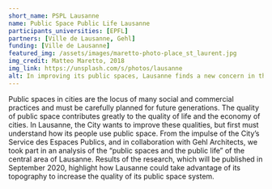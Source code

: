 ```yaml
---
short_name: PSPL Lausanne
name: Public Space Public Life Lausanne
participants_universities: [EPFL]
partners: [Ville de Lausanne, Gehl]
funding: [Ville de Lausanne]
featured_img: /assets/images/maretto-photo-place_st_laurent.jpg
img_credit: Matteo Maretto, 2018
img_link: https://unsplash.com/s/photos/lausanne
alt: In improving its public spaces, Lausanne finds a new concern in the wellbeing of its inhabitants
---
```

Public spaces in cities are the locus of many social and commercial practices and must be carefully planned for future generations. The quality of public space contributes greatly to the quality of life and the economy of cities. In Lausanne, the City wants to improve these qualities, but first must understand how its people use public space. From the impulse of the City’s Service des Espaces Publics, and in collaboration with Gehl Architects, we took part in an analysis of the “public spaces and the public life” of the central area of Lausanne. Results of the research, which will be published in September 2020, highlight how Lausanne could take advantage of its topography to increase the quality of its public space system.